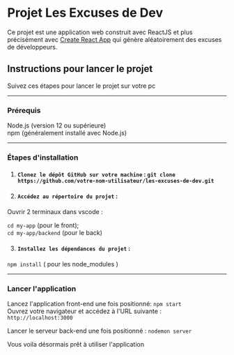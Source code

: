 # **Projet Les Excuses de Dev**

Ce projet est une application web construit avec ReactJS et plus précisément avec [Create React App](https://github.com/facebook/create-react-app) qui génère aléatoirement des excuses de développeurs.

## **Instructions pour lancer le projet**

Suivez ces étapes pour lancer le projet sur votre pc 
***
### **Prérequis**

Node.js (version 12 ou supérieure)  
npm (généralement installé avec Node.js)
***
### **Étapes d'installation**

1. #### `Clonez le dépôt GitHub sur votre machine` :  ```git clone  https://github.com/votre-nom-utilisateur/les-excuses-de-dev.git```

2. #### `Accédez au répertoire du projet` :

Ouvrir 2 terminaux dans vscode :

```cd my-app``` (pour le front);  
```cd my-app/backend``` (pour le back)

3. #### `Installez les dépendances du projet` :

```npm install``` ( pour les node_modules )
***
### **Lancer l'application**

Lancez l'application front-end une fois positionné: `npm start`  
Ouvrez votre navigateur et accédez à l'URL suivante : `http://localhost:3000`

Lancer le serveur back-end une fois positionné : `nodemon server`

Vous voila désormais prêt à utiliser l'application
